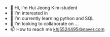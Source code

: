 - 👋 Hi, I’m Hui Jeong Kim-student
- 👀 I’m interested in 
- 🌱 I’m currently learning python and SQL
- 💞️ I’m looking to collaborate on ...
- 📫 How to reach me khj5524495@naver.com

<!---
BBB-HJ/BBB-HJ is a ✨ special ✨ repository because its `README.md` (this file) appears on your GitHub profile.
You can click the Preview link to take a look at your changes.
--->
